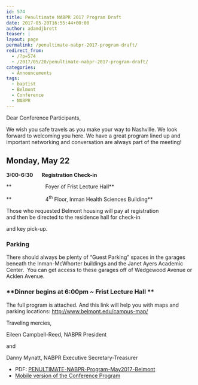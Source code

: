 ```yaml
---
id: 574
title: Penultimate NABPR 2017 Program Draft
date: 2017-05-20T16:55:44+00:00
author: adamdjbrett
teaser: |
layout: page
permalink: /penultimate-nabpr-2017-program-draft/
redirect_from:
  - /?p=574
  - /2017/05/20/penultimate-nabpr-2017-program-draft/
categories:
  - Announcements
tags:
  - baptist
  - Belmont
  - Conference
  - NABPR
---
```

Dear Conference Participants,

We wish you safe travels as you make your way to Nashville. We look forward to welcoming you here. We have a great program lined up and important networking and conversation are always part of the meeting!

## **<span data-term="goog_1008384064">Monday, May 22</span>**

**<span data-term="goog_1008384065">3:00-6:30</span>       Registration Check-in**

**                       Foyer of Frist Lecture Hall**

**                       4<sup>th</sup> Floor, Inman Health Sciences Building**

Those who requested Belmont housing will pay at registration  
and then be directed to the residence hall for check-in

and key pick-up.

### **Parking**

There should always be plenty of &#8220;Guest Parking&#8221; spaces in the garages beneath the Inman-McWhorter buildings and the Janet Ayers Academic Center.  You can get access to these garages off of Wedgewood Avenue or Acklen Avenue.

### **Dinner begins at <span data-term="goog_1008384066">6:00pm</span> ~ Frist Lecture Hall **

The full program is attached. And this link will help you with maps and parking locations: <a href="http://www.belmont.edu/campus-map/" data-saferedirecturl="https://www.google.com/url?hl=en&q=http://www.belmont.edu/campus-map/&source=gmail&ust=1495398674318000&usg=AFQjCNGwLpGlz1BQH4xzg_fWAdDMgeZl_g">http://www.belmont.edu/campus-map/</a>

Traveling mercies,

Eileen Campbell-Reed, NABPR President

and

Danny Mynatt, NABPR Executive Secretary-Treasurer

  * PDF: [PENULTIMATE-NABPR-Program-May2017-Belmont](/wp-content/uploads/2017/05/PENULTIMATE-NABPR-Program-May2017-Belmont.pdf)
  * [Mobile version of the Conference Program](http://nabpr.org/meetings/2017-annual-meeting-nabpr-program/)
